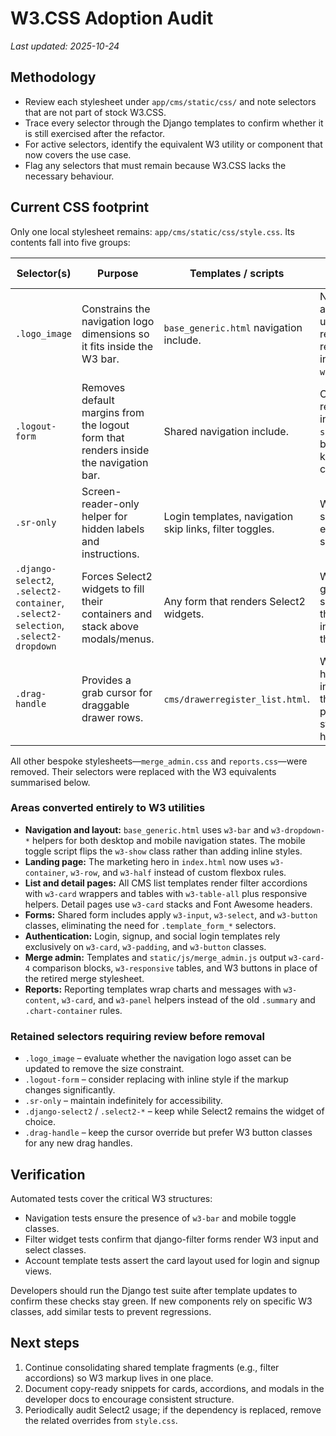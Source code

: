 # W3.CSS Adoption Audit

_Last updated: 2025-10-24_

## Methodology
- Review each stylesheet under `app/cms/static/css/` and note selectors that are not part of stock W3.CSS.
- Trace every selector through the Django templates to confirm whether it is still exercised after the refactor.
- For active selectors, identify the equivalent W3 utility or component that now covers the use case.
- Flag any selectors that must remain because W3.CSS lacks the necessary behaviour.

## Current CSS footprint
Only one local stylesheet remains: `app/cms/static/css/style.css`. Its contents fall into five groups:

| Selector(s) | Purpose | Templates / scripts | W3.CSS coverage |
| --- | --- | --- | --- |
| `.logo_image` | Constrains the navigation logo dimensions so it fits inside the W3 bar. | `base_generic.html` navigation include. | No direct alternative; retain until the asset is resized or replaced with an inline SVG using `w3-image`. |
| `.logout-form` | Removes default margins from the logout form that renders inside the navigation bar. | Shared navigation include. | Could be replaced with inline `style="margin:0"`, but the class keeps markup cleaner. |
| `.sr-only` | Screen-reader-only helper for hidden labels and instructions. | Login templates, navigation skip links, filter toggles. | W3.CSS does not ship an equivalent helper, so keep this rule. |
| `.django-select2`, `.select2-container`, `.select2-selection`, `.select2-dropdown` | Forces Select2 widgets to fill their containers and stack above modals/menus. | Any form that renders Select2 widgets. | W3.CSS covers general input spacing but not the Select2 integration; retain these rules. |
| `.drag-handle` | Provides a grab cursor for draggable drawer rows. | `cms/drawerregister_list.html`. | W3 cursor helpers are insufficient; keep the rule but prefer W3 button styling for the handle body. |

All other bespoke stylesheets—`merge_admin.css` and `reports.css`—were removed. Their selectors were replaced with the W3 equivalents summarised below.

### Areas converted entirely to W3 utilities
- **Navigation and layout:** `base_generic.html` uses `w3-bar` and `w3-dropdown-*` helpers for both desktop and mobile navigation states. The mobile toggle script flips the `w3-show` class rather than adding inline styles.
- **Landing page:** The marketing hero in `index.html` now uses `w3-container`, `w3-row`, and `w3-half` instead of custom flexbox rules.
- **List and detail pages:** All CMS list templates render filter accordions with `w3-card` wrappers and tables with `w3-table-all` plus responsive helpers. Detail pages use `w3-card` stacks and Font Awesome headers.
- **Forms:** Shared form includes apply `w3-input`, `w3-select`, and `w3-button` classes, eliminating the need for `.template_form_*` selectors.
- **Authentication:** Login, signup, and social login templates rely exclusively on `w3-card`, `w3-padding`, and `w3-button` classes.
- **Merge admin:** Templates and `static/js/merge_admin.js` output `w3-card-4` comparison blocks, `w3-responsive` tables, and W3 buttons in place of the retired merge stylesheet.
- **Reports:** Reporting templates wrap charts and messages with `w3-content`, `w3-card`, and `w3-panel` helpers instead of the old `.summary` and `.chart-container` rules.

### Retained selectors requiring review before removal
- `.logo_image` – evaluate whether the navigation logo asset can be updated to remove the size constraint.
- `.logout-form` – consider replacing with inline style if the markup changes significantly.
- `.sr-only` – maintain indefinitely for accessibility.
- `.django-select2` / `.select2-*` – keep while Select2 remains the widget of choice.
- `.drag-handle` – keep the cursor override but prefer W3 button classes for any new drag handles.

## Verification
Automated tests cover the critical W3 structures:
- Navigation tests ensure the presence of `w3-bar` and mobile toggle classes.
- Filter widget tests confirm that django-filter forms render W3 input and select classes.
- Account template tests assert the card layout used for login and signup views.

Developers should run the Django test suite after template updates to confirm these checks stay green. If new components rely on specific W3 classes, add similar tests to prevent regressions.

## Next steps
1. Continue consolidating shared template fragments (e.g., filter accordions) so W3 markup lives in one place.
2. Document copy-ready snippets for cards, accordions, and modals in the developer docs to encourage consistent structure.
3. Periodically audit Select2 usage; if the dependency is replaced, remove the related overrides from `style.css`.
